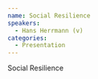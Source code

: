 ```yaml
--- 
name: Social Resilience 
speakers: 
  - Hans Herrmann (v)
categories:
  - Presentation
---
```


Social Resilience